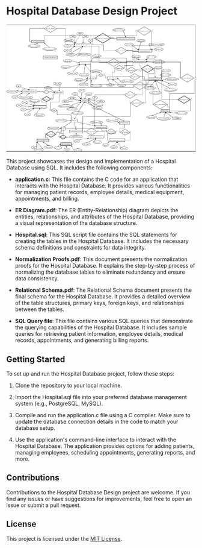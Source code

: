 # Hospital Database Design Project

![Diagram 1](./Diagram1.png)

This project showcases the design and implementation of a Hospital Database using SQL. It includes the following components:

- **application.c**: This file contains the C code for an application that interacts with the Hospital Database. It provides various functionalities for managing patient records, employee details, medical equipment, appointments, and billing.

- **ER Diagram.pdf**: The ER (Entity-Relationship) diagram depicts the entities, relationships, and attributes of the Hospital Database, providing a visual representation of the database structure.

- **Hospital.sql**: This SQL script file contains the SQL statements for creating the tables in the Hospital Database. It includes the necessary schema definitions and constraints for data integrity.

- **Normalization Proofs.pdf**: This document presents the normalization proofs for the Hospital Database. It explains the step-by-step process of normalizing the database tables to eliminate redundancy and ensure data consistency.

- **Relational Schema.pdf**: The Relational Schema document presents the final schema for the Hospital Database. It provides a detailed overview of the table structures, primary keys, foreign keys, and relationships between the tables.

- **SQL Query file**: This file contains various SQL queries that demonstrate the querying capabilities of the Hospital Database. It includes sample queries for retrieving patient information, employee details, medical records, appointments, and generating billing reports.

## Getting Started

To set up and run the Hospital Database project, follow these steps:

1. Clone the repository to your local machine.

2. Import the Hospital.sql file into your preferred database management system (e.g., PostgreSQL, MySQL).

3. Compile and run the application.c file using a C compiler. Make sure to update the database connection details in the code to match your database setup.

4. Use the application's command-line interface to interact with the Hospital Database. The application provides options for adding patients, managing employees, scheduling appointments, generating reports, and more.

## Contributions

Contributions to the Hospital Database Design project are welcome. If you find any issues or have suggestions for improvements, feel free to open an issue or submit a pull request.

## License

This project is licensed under the [MIT License](LICENSE).

